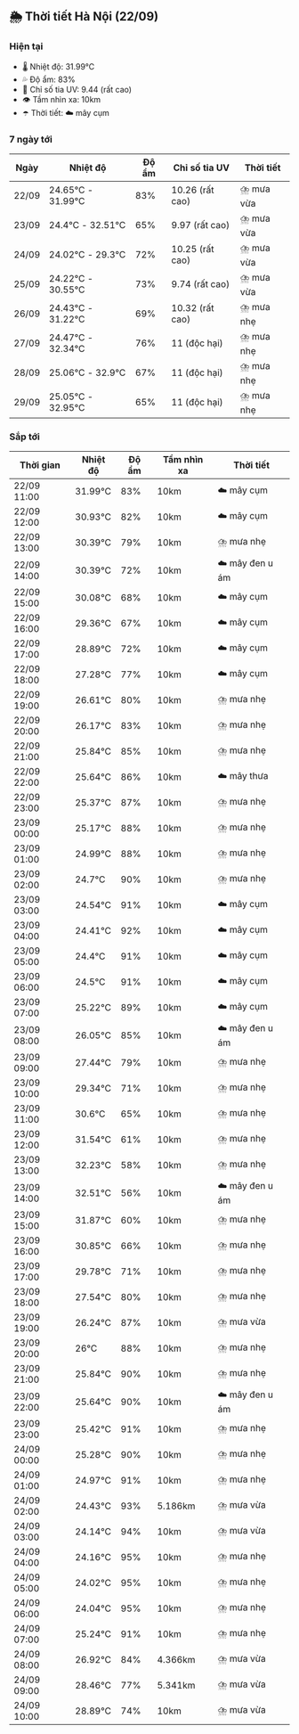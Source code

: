 ## 🌦️ Thời tiết Hà Nội (22/09)

### Hiện tại

- 🌡️ Nhiệt độ: 31.99℃
- 💦 Độ ẩm: 83%
- 🌟 Chỉ số tia UV: 9.44 (rất cao)
- 👁️ Tầm nhìn xa: 10km
- ☂️ Thời tiết: ☁️ mây cụm

### 7 ngày tới

| Ngày | Nhiệt độ | Độ ẩm | Chỉ số tia UV | Thời tiết |
| --- | --- | --- | --- | --- |
| 22/09 | 24.65℃ - 31.99℃ | 83% | 10.26 (rất cao) | ⛈️ mưa vừa |
| 23/09 | 24.4℃ - 32.51℃ | 65% | 9.97 (rất cao) | ⛈️ mưa vừa |
| 24/09 | 24.02℃ - 29.3℃ | 72% | 10.25 (rất cao) | ⛈️ mưa vừa |
| 25/09 | 24.22℃ - 30.55℃ | 73% | 9.74 (rất cao) | ⛈️ mưa vừa |
| 26/09 | 24.43℃ - 31.22℃ | 69% | 10.32 (rất cao) | ⛈️ mưa nhẹ |
| 27/09 | 24.47℃ - 32.34℃ | 76% | 11 (độc hại) | ⛈️ mưa nhẹ |
| 28/09 | 25.06℃ - 32.9℃ | 67% | 11 (độc hại) | ⛈️ mưa nhẹ |
| 29/09 | 25.05℃ - 32.95℃ | 65% | 11 (độc hại) | ⛈️ mưa nhẹ |

### Sắp tới

| Thời gian | Nhiệt độ | Độ ẩm | Tầm nhìn xa | Thời tiết |
| --- | --- | --- | --- | --- |
| 22/09 11:00 | 31.99℃ | 83% | 10km | ☁️ mây cụm |
| 22/09 12:00 | 30.93℃ | 82% | 10km | ☁️ mây cụm |
| 22/09 13:00 | 30.39℃ | 79% | 10km | ⛈️ mưa nhẹ |
| 22/09 14:00 | 30.39℃ | 72% | 10km | ☁️ mây đen u ám |
| 22/09 15:00 | 30.08℃ | 68% | 10km | ☁️ mây cụm |
| 22/09 16:00 | 29.36℃ | 67% | 10km | ☁️ mây cụm |
| 22/09 17:00 | 28.89℃ | 72% | 10km | ☁️ mây cụm |
| 22/09 18:00 | 27.28℃ | 77% | 10km | ☁️ mây cụm |
| 22/09 19:00 | 26.61℃ | 80% | 10km | ⛈️ mưa nhẹ |
| 22/09 20:00 | 26.17℃ | 83% | 10km | ⛈️ mưa nhẹ |
| 22/09 21:00 | 25.84℃ | 85% | 10km | ⛈️ mưa nhẹ |
| 22/09 22:00 | 25.64℃ | 86% | 10km | ☁️ mây thưa |
| 22/09 23:00 | 25.37℃ | 87% | 10km | ⛈️ mưa nhẹ |
| 23/09 00:00 | 25.17℃ | 88% | 10km | ⛈️ mưa nhẹ |
| 23/09 01:00 | 24.99℃ | 88% | 10km | ⛈️ mưa nhẹ |
| 23/09 02:00 | 24.7℃ | 90% | 10km | ⛈️ mưa nhẹ |
| 23/09 03:00 | 24.54℃ | 91% | 10km | ☁️ mây cụm |
| 23/09 04:00 | 24.41℃ | 92% | 10km | ☁️ mây cụm |
| 23/09 05:00 | 24.4℃ | 91% | 10km | ☁️ mây cụm |
| 23/09 06:00 | 24.5℃ | 91% | 10km | ☁️ mây cụm |
| 23/09 07:00 | 25.22℃ | 89% | 10km | ☁️ mây cụm |
| 23/09 08:00 | 26.05℃ | 85% | 10km | ☁️ mây đen u ám |
| 23/09 09:00 | 27.44℃ | 79% | 10km | ⛈️ mưa nhẹ |
| 23/09 10:00 | 29.34℃ | 71% | 10km | ⛈️ mưa nhẹ |
| 23/09 11:00 | 30.6℃ | 65% | 10km | ⛈️ mưa nhẹ |
| 23/09 12:00 | 31.54℃ | 61% | 10km | ⛈️ mưa nhẹ |
| 23/09 13:00 | 32.23℃ | 58% | 10km | ⛈️ mưa nhẹ |
| 23/09 14:00 | 32.51℃ | 56% | 10km | ☁️ mây đen u ám |
| 23/09 15:00 | 31.87℃ | 60% | 10km | ⛈️ mưa nhẹ |
| 23/09 16:00 | 30.85℃ | 66% | 10km | ⛈️ mưa nhẹ |
| 23/09 17:00 | 29.78℃ | 71% | 10km | ⛈️ mưa nhẹ |
| 23/09 18:00 | 27.54℃ | 80% | 10km | ⛈️ mưa nhẹ |
| 23/09 19:00 | 26.24℃ | 87% | 10km | ⛈️ mưa vừa |
| 23/09 20:00 | 26℃ | 88% | 10km | ⛈️ mưa nhẹ |
| 23/09 21:00 | 25.84℃ | 90% | 10km | ⛈️ mưa nhẹ |
| 23/09 22:00 | 25.64℃ | 90% | 10km | ☁️ mây đen u ám |
| 23/09 23:00 | 25.42℃ | 91% | 10km | ⛈️ mưa nhẹ |
| 24/09 00:00 | 25.28℃ | 90% | 10km | ⛈️ mưa nhẹ |
| 24/09 01:00 | 24.97℃ | 91% | 10km | ⛈️ mưa nhẹ |
| 24/09 02:00 | 24.43℃ | 93% | 5.186km | ⛈️ mưa vừa |
| 24/09 03:00 | 24.14℃ | 94% | 10km | ⛈️ mưa vừa |
| 24/09 04:00 | 24.16℃ | 95% | 10km | ⛈️ mưa nhẹ |
| 24/09 05:00 | 24.02℃ | 95% | 10km | ⛈️ mưa nhẹ |
| 24/09 06:00 | 24.04℃ | 95% | 10km | ⛈️ mưa nhẹ |
| 24/09 07:00 | 25.24℃ | 91% | 10km | ⛈️ mưa nhẹ |
| 24/09 08:00 | 26.92℃ | 84% | 4.366km | ⛈️ mưa vừa |
| 24/09 09:00 | 28.46℃ | 77% | 5.341km | ⛈️ mưa vừa |
| 24/09 10:00 | 28.89℃ | 74% | 10km | ⛈️ mưa vừa |
